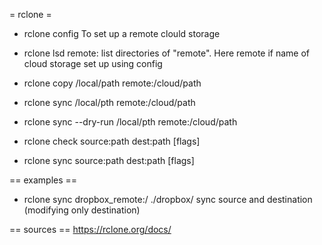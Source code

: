 = rclone =

* rclone config
To set up a remote clould storage
* rclone lsd remote:
list directories of "remote". Here remote if name of cloud storage set up using config
* rclone copy /local/path remote:/cloud/path
* rclone sync /local/pth remote:/cloud/path
* rclone sync --dry-run /local/pth remote:/cloud/path
* rclone check source:path dest:path [flags]

* rclone sync source:path dest:path [flags]

== examples ==
* rclone sync dropbox_remote:/ ./dropbox/
sync source and destination (modifying only destination)

== sources ==
https://rclone.org/docs/

